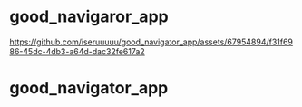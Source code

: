 # good_navigaror_app



https://github.com/iseruuuuu/good_navigator_app/assets/67954894/f31f6986-45dc-4db3-a64d-dac32fe617a2



# good_navigator_app
